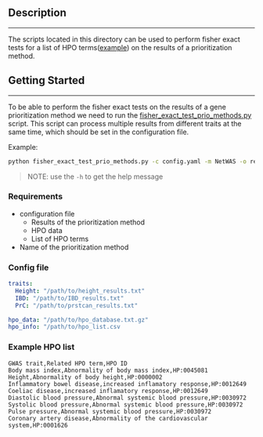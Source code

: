 ## Description 
* * *

The scripts located in this directory can be used to perform fisher exact tests for a list of HPO terms([example](#example-hpo-list)) on the results of a prioritization method. 


## Getting Started
* * *
To be able to perform the fisher exact tests on the results of a gene prioritization method we need to run the [fisher_exact_test_prio_methods.py](fisher_exact_test_prio_methods.py) script. This script can process multiple results from different traits at the same time, which should be set in the configuration file.

Example:
```bash
python fisher_exact_test_prio_methods.py -c config.yaml -m NetWAS -o results/
```

> NOTE: use the `-h` to get the help message

### Requirements

* configuration file
    * Results of the prioritization method
    * HPO data
    * List of HPO terms
* Name of the prioritization method

### Config file

```yaml
traits:
  Height: "/path/to/height_results.txt"
  IBD: "/path/to/IBD_results.txt"
  PrC: "/path/to/prstcan_results.txt"

hpo_data: "/path/to/hpo_database.txt.gz"
hpo_info: "/path/to/hpo_list.csv
```

### Example HPO list

```csv
GWAS trait,Related HPO term,HPO ID
Body mass index,Abnormality of body mass index,HP:0045081
Height,Abnormality of body height,HP:0000002
Inflammatory bowel disease,increased inflamatory response,HP:0012649
Coeliac disease,increased inflamatory response,HP:0012649
Diastolic blood pressure,Abnormal systemic blood pressure,HP:0030972
Systolic blood pressure,Abnormal systemic blood pressure,HP:0030972
Pulse pressure,Abnormal systemic blood pressure,HP:0030972
Coronary artery disease,Abnormality of the cardiovascular system,HP:0001626
```
